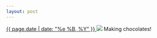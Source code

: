 ```yaml
---
layout: post
---
```


<p>
  <a href="/223">
    <time>{{ page.date | date: "%e %B, %Y" }}</time>
  </a>
  <a href="/223"><img src="{{ site.assets_url }}/223.jpg"/></a>
  <span>Making chocolates!</span>
</p>
